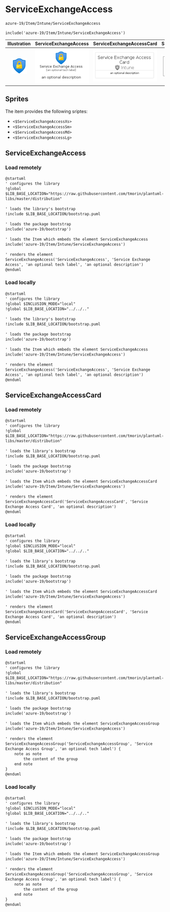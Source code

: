 # ServiceExchangeAccess


```text
azure-19/Item/Intune/ServiceExchangeAccess
```

```text
include('azure-19/Item/Intune/ServiceExchangeAccess')
```



| Illustration | ServiceExchangeAccess | ServiceExchangeAccessCard | ServiceExchangeAccessGroup |
| :---: | :---: | :---: | :---: |
| ![illustration for Illustration](../../../azure-19/Item/Intune/ServiceExchangeAccess.png) | ![illustration for ServiceExchangeAccess](../../../azure-19/Item/Intune/ServiceExchangeAccess.Local.png) | ![illustration for ServiceExchangeAccessCard](../../../azure-19/Item/Intune/ServiceExchangeAccessCard.Local.png) | ![illustration for ServiceExchangeAccessGroup](../../../azure-19/Item/Intune/ServiceExchangeAccessGroup.Local.png) |



## Sprites
The item provides the following sriptes:

- `<$ServiceExchangeAccessXs>`
- `<$ServiceExchangeAccessSm>`
- `<$ServiceExchangeAccessMd>`
- `<$ServiceExchangeAccessLg>`





## ServiceExchangeAccess

### Load remotely
```plantuml
@startuml
' configures the library
!global $LIB_BASE_LOCATION="https://raw.githubusercontent.com/tmorin/plantuml-libs/master/distribution"

' loads the library's bootstrap
!include $LIB_BASE_LOCATION/bootstrap.puml

' loads the package bootstrap
include('azure-19/bootstrap')

' loads the Item which embeds the element ServiceExchangeAccess
include('azure-19/Item/Intune/ServiceExchangeAccess')

' renders the element
ServiceExchangeAccess('ServiceExchangeAccess', 'Service Exchange Access', 'an optional tech label', 'an optional description')
@enduml
```

### Load locally
```plantuml
@startuml
' configures the library
!global $INCLUSION_MODE="local"
!global $LIB_BASE_LOCATION="../../.."

' loads the library's bootstrap
!include $LIB_BASE_LOCATION/bootstrap.puml

' loads the package bootstrap
include('azure-19/bootstrap')

' loads the Item which embeds the element ServiceExchangeAccess
include('azure-19/Item/Intune/ServiceExchangeAccess')

' renders the element
ServiceExchangeAccess('ServiceExchangeAccess', 'Service Exchange Access', 'an optional tech label', 'an optional description')
@enduml
```

## ServiceExchangeAccessCard

### Load remotely
```plantuml
@startuml
' configures the library
!global $LIB_BASE_LOCATION="https://raw.githubusercontent.com/tmorin/plantuml-libs/master/distribution"

' loads the library's bootstrap
!include $LIB_BASE_LOCATION/bootstrap.puml

' loads the package bootstrap
include('azure-19/bootstrap')

' loads the Item which embeds the element ServiceExchangeAccessCard
include('azure-19/Item/Intune/ServiceExchangeAccess')

' renders the element
ServiceExchangeAccessCard('ServiceExchangeAccessCard', 'Service Exchange Access Card', 'an optional description')
@enduml
```

### Load locally
```plantuml
@startuml
' configures the library
!global $INCLUSION_MODE="local"
!global $LIB_BASE_LOCATION="../../.."

' loads the library's bootstrap
!include $LIB_BASE_LOCATION/bootstrap.puml

' loads the package bootstrap
include('azure-19/bootstrap')

' loads the Item which embeds the element ServiceExchangeAccessCard
include('azure-19/Item/Intune/ServiceExchangeAccess')

' renders the element
ServiceExchangeAccessCard('ServiceExchangeAccessCard', 'Service Exchange Access Card', 'an optional description')
@enduml
```

## ServiceExchangeAccessGroup

### Load remotely
```plantuml
@startuml
' configures the library
!global $LIB_BASE_LOCATION="https://raw.githubusercontent.com/tmorin/plantuml-libs/master/distribution"

' loads the library's bootstrap
!include $LIB_BASE_LOCATION/bootstrap.puml

' loads the package bootstrap
include('azure-19/bootstrap')

' loads the Item which embeds the element ServiceExchangeAccessGroup
include('azure-19/Item/Intune/ServiceExchangeAccess')

' renders the element
ServiceExchangeAccessGroup('ServiceExchangeAccessGroup', 'Service Exchange Access Group', 'an optional tech label') {
    note as note
        the content of the group
    end note
}
@enduml
```

### Load locally
```plantuml
@startuml
' configures the library
!global $INCLUSION_MODE="local"
!global $LIB_BASE_LOCATION="../../.."

' loads the library's bootstrap
!include $LIB_BASE_LOCATION/bootstrap.puml

' loads the package bootstrap
include('azure-19/bootstrap')

' loads the Item which embeds the element ServiceExchangeAccessGroup
include('azure-19/Item/Intune/ServiceExchangeAccess')

' renders the element
ServiceExchangeAccessGroup('ServiceExchangeAccessGroup', 'Service Exchange Access Group', 'an optional tech label') {
    note as note
        the content of the group
    end note
}
@enduml
```

